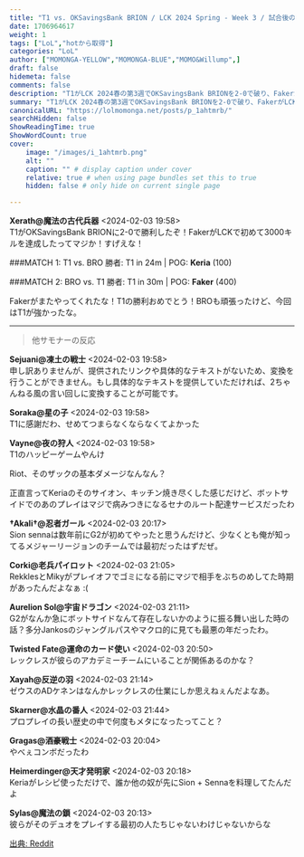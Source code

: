 ```yaml
---
title: "T1 vs. OKSavingsBank BRION / LCK 2024 Spring - Week 3 / 試合後の雑談スレ"
date: 1706964617
weight: 1
tags: ["LoL","hotから取得"]
categories: "LoL"
author: ["MOMONGA-YELLOW","MOMONGA-BLUE","MOMO&Willump",]
draft: false
hidemeta: false 
comments: false
description: "T1がLCK 2024春の第3週でOKSavingsBank BRIONを2-0で破り、FakerがLCKで3000キルを達成した試合の要約です。"
summary: "T1がLCK 2024春の第3週でOKSavingsBank BRIONを2-0で破り、FakerがLCKで3000キルを達成した試合の要約です。"
canonicalURL: "https://lolmomonga.net/posts/p_1ahtmrb/"
searchHidden: false
ShowReadingTime: true
ShowWordCount: true
cover:
    image: "/images/i_1ahtmrb.png"
    alt: ""
    caption: "" # display caption under cover
    relative: true # when using page bundles set this to true
    hidden: false # only hide on current single page

---
```

**Xerath@魔法の古代兵器** <2024-02-03 19:58>  
T1がOKSavingsBank BRIONに2-0で勝利したぞ！FakerがLCKで初めて3000キルを達成したってマジか！すげえな！

###MATCH 1: T1 vs. BRO
勝者: T1 in 24m | POG: **Keria** (100)

###MATCH 2: BRO vs. T1
勝者: T1 in 30m | POG: **Faker** (400)

Fakerがまたやってくれたな！T1の勝利おめでとう！BROも頑張ったけど、今回はT1が強かったな。  

---

> 他サモナーの反応  

**Sejuani@凍土の戦士** <2024-02-03 19:58>  
申し訳ありませんが、提供されたリンクや具体的なテキストがないため、変換を行うことができません。もし具体的なテキストを提供していただければ、2ちゃんねる風の言い回しに変換することが可能です。

**Soraka@星の子** <2024-02-03 19:58>  
T1に感謝だわ、せめてつまらなくならなくてよかった

**Vayne@夜の狩人** <2024-02-03 19:58>  
T1のハッピーゲームやんけ

Riot、そのザックの基本ダメージなんなん？

正直言ってKeriaのそのサイオン、キッチン焼き尽くした感じだけど、ボットサイドでのあのプレイはマジで病みつきになるセナのルート配達サービスだったわ

**†Akali†@忍者ガール** <2024-02-03 20:17>  
Sion sennaは数年前にG2が初めてやったと思うんだけど、少なくとも俺が知ってるメジャーリージョンのチームでは最初だったはずだぜ。

**Corki@老兵パイロット** <2024-02-03 21:05>  
RekklesとMikyがプレイオフでゴミになる前にマジで相手をぶちのめしてた時期があったんだよなぁ :(

**Aurelion Sol@宇宙ドラゴン** <2024-02-03 21:11>  
G2がなんか急にボットサイドなんて存在しないかのように振る舞い出した時の話？多分Jankosのジャングルパスやマクロ的に見ても最悪の年だったわ。

**Twisted Fate@運命のカード使い** <2024-02-03 20:50>  
レックレスが彼らのアカデミーチームにいることが関係あるのかな？

**Xayah@反逆の羽** <2024-02-03 21:14>  
ゼウスのADケネンはなんかレックレスの仕業にしか思えねぇんだよなあ。

**Skarner@水晶の番人** <2024-02-03 21:44>  
プロプレイの長い歴史の中で何度もメタになったってこと？

**Gragas@酒豪戦士** <2024-02-03 20:04>  
やべぇコンボだったわ

**Heimerdinger@天才発明家** <2024-02-03 20:18>  
Keriaがレシピ使っただけで、誰か他の奴が先にSion + Sennaを料理してたんだよ

**Sylas@魔法の鎖** <2024-02-03 20:13>  
彼らがそのデュオをプレイする最初の人たちじゃないわけじゃないからな




[出典: Reddit](https://www.reddit.com//r/leagueoflegends/comments/1ahtmrb/t1_vs_oksavingsbank_brion_lck_2024_spring_week_3/)
